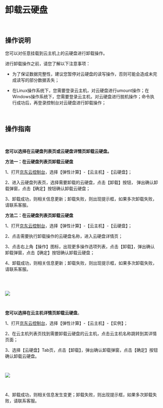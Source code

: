 # 卸载云硬盘

<br>

##  操作说明

您可以对任意挂载到云主机上的云硬盘进行卸载操作。

进行卸载操作之前，请您了解以下注意事项：



- 为了保证数据完整性，建议您暂停对云硬盘的读写操作，否则可能会造成未完成读写的部分数据丢失；



- 在Linux操作系统下，您需要登录云主机，对云硬盘进行umount操作；在Windows操作系统下，您需要登录云主机，对云硬盘进行脱机操作；命令执行成功后，再登录控制台对云硬盘进行卸载操作；


<br>

##  操作指南
<br>

**您可以选择在云硬盘列表页或云硬盘详情页卸载云硬盘。**

**方法一：在云硬盘列表页卸载云硬盘**

1、打开[京东云控制台](https://console.jdcloud.com/)，选择【弹性计算】-【云主机】-【云硬盘】；

2、进入云硬盘列表页，选择需要卸载的云硬盘，点击【卸载】按钮， 弹出确认卸载弹窗，点击【确定】按钮确认卸载云硬盘；

3、卸载成功，则相关信息更新；卸载失败，则出现提示框，如果多次卸载失败，请联系客服。

**方法二：在云硬盘列表页卸载云硬盘**

1、打开[京东云控制台](https://console.jdcloud.com/)，选择【弹性计算】-【云主机】-【云硬盘】；

2、点击需要执行卸载操作的云硬盘名称，进入云硬盘详情页；

3、点击右上角【操作】图标，出现更多操作选项列表，点击【卸载】，弹出确认卸载弹窗，点击【确定】按钮确认卸载云硬盘；

4、卸载成功，则相关信息更新；卸载失败，则出现提示框，如果多次卸载失败，请联系客服。

<br>
<br>

![](https://github.com/jdcloudcom/cn/blob/edit/image/Elastic-Compute/CloudDisk/cloud-disk/cloud-disk-016.jpg)

<br>

**您可以选择在云主机详情页卸载云硬盘**。

1、打开[京东云控制台](https://console.jdcloud.com/)，选择【弹性计算】-【云主机】-【实例】；

2、在云主机列表页找到需要卸载云硬盘的云主机，点击云主机名称跳转到其详情页面；

3、选择【云硬盘】Tab页，点击【卸载】，弹出确认卸载弹窗，点击【确定】按钮确认卸载云硬盘。

<br>

![](https://github.com/jdcloudcom/cn/blob/edit/image/Elastic-Compute/CloudDisk/cloud-disk/cloud-disk-017.png)

<br>

4、卸载成功，则相关信息发生变更；卸载失败，则出现提示框，如果多次卸载失败，请联系客服。

